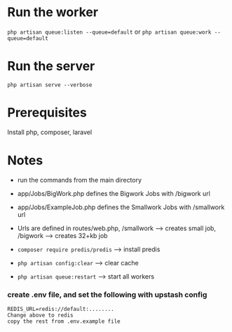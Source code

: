 # Run the worker
`php artisan queue:listen --queue=default` or `php artisan queue:work --queue=default`

# Run the server
`php artisan serve --verbose`


# Prerequisites
Install php, composer, laravel

# Notes
- run the commands from the main directory

- app/Jobs/BigWork.php defines the Bigwork Jobs with /bigwork url

- app/Jobs/ExampleJob.php defines the Smallwork Jobs with /smallwork url

- Urls are defined in routes/web.php, /smallwork --> creates small job, /bigwork --> creates 32+kb job

- `composer require predis/predis` --> install predis

- `php artisan config:clear` --> clear cache

- `php artisan queue:restart` --> start all workers

 
### create .env file, and set the following with upstash config
```
REDIS_URL=redis://default:........
Change above to redis
copy the rest from .env.example file
```


